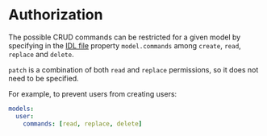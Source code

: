 # Authorization

The possible CRUD commands can be restricted for a given model by specifying
in the [IDL file](idl.md) property `model.commands` among `create`, `read`,
`replace` and `delete`.

`patch` is a combination of both `read` and `replace` permissions, so it does
not need to be specified.

For example, to prevent users from creating users:

```yml
models:
  user:
    commands: [read, replace, delete]
```
